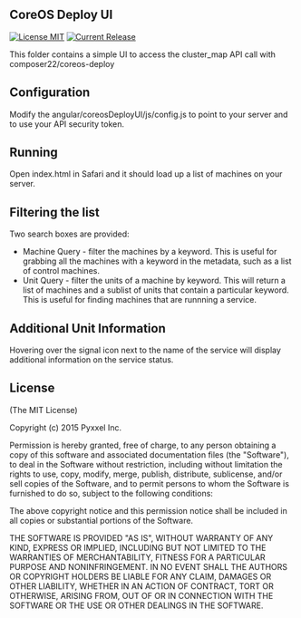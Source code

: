 ## CoreOS Deploy UI
[![License MIT](https://img.shields.io/npm/l/express.svg)](http://opensource.org/licenses/MIT)
[![Current Release](https://img.shields.io/badge/release-v0.0.1-brightgreen.svg)](https://github.com/composer22/coreos-deploy-ui/releases/tag/v0.0.1)

This folder contains a simple UI to access the cluster_map API call with composer22/coreos-deploy

## Configuration

Modify the angular/coreosDeployUI/js/config.js to point to your server and to use your API security token.

## Running

Open index.html in Safari and it should load up a list of machines on your server.

## Filtering the list

Two search boxes are provided:

* Machine Query - filter the machines by a keyword. This is useful for grabbing all the machines with a keyword in the metadata, such as a list of control machines.
* Unit Query - filter the units of a machine by keyword. This will return a list of machines and a sublist of units that contain a particular keyword. This is useful for finding machines that are runnning a service.

## Additional Unit Information

Hovering over the signal icon next to the name of the service will display additional information on the service status.

## License

(The MIT License)

Copyright (c) 2015 Pyxxel Inc.

Permission is hereby granted, free of charge, to any person obtaining a copy
of this software and associated documentation files (the "Software"), to
deal in the Software without restriction, including without limitation the
rights to use, copy, modify, merge, publish, distribute, sublicense, and/or
sell copies of the Software, and to permit persons to whom the Software is
furnished to do so, subject to the following conditions:

The above copyright notice and this permission notice shall be included in
all copies or substantial portions of the Software.

THE SOFTWARE IS PROVIDED "AS IS", WITHOUT WARRANTY OF ANY KIND, EXPRESS OR
IMPLIED, INCLUDING BUT NOT LIMITED TO THE WARRANTIES OF MERCHANTABILITY,
FITNESS FOR A PARTICULAR PURPOSE AND NONINFRINGEMENT. IN NO EVENT SHALL THE
AUTHORS OR COPYRIGHT HOLDERS BE LIABLE FOR ANY CLAIM, DAMAGES OR OTHER
LIABILITY, WHETHER IN AN ACTION OF CONTRACT, TORT OR OTHERWISE, ARISING
FROM, OUT OF OR IN CONNECTION WITH THE SOFTWARE OR THE USE OR OTHER DEALINGS
IN THE SOFTWARE.

